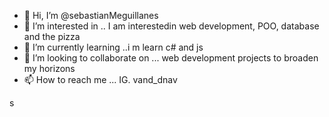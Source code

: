 - 👋 Hi, I’m @sebastianMeguillanes
- 👀 I’m interested in .. I am interestedin web development, POO, database and the pizza
- 🌱 I’m currently learning ..i m learn  c# and js
- 💞️ I’m looking to collaborate on ...
web development projects to broaden my horizons
- 📫 How to reach me ... IG. vand_dnav

s<!--mi nombre es sebastian y soy un super desarrollador-->
